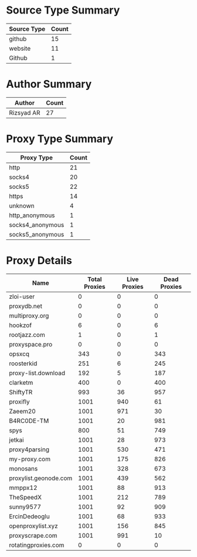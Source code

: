 # Source Type Summary

| Source Type | Count |
|-------------|-------|
| github | 15 |
| website | 11 |
| Github | 1 |


# Author Summary

| Author | Count |
|--------|-------|
| Rizsyad AR | 27 |


# Proxy Type Summary

| Proxy Type | Count |
|------------|-------|
| http | 21 |
| socks4 | 20 |
| socks5 | 22 |
| https | 14 |
| unknown | 4 |
| http_anonymous | 1 |
| socks4_anonymous | 1 |
| socks5_anonymous | 1 |


# Proxy Details

| Name | Total Proxies | Live Proxies | Dead Proxies |
|------|---------------|--------------|---------------|
| zloi-user | 0 | 0 | 0 |
| proxydb.net | 0 | 0 | 0 |
| multiproxy.org | 0 | 0 | 0 |
| hookzof | 6 | 0 | 6 |
| rootjazz.com | 1 | 0 | 1 |
| proxyspace.pro | 0 | 0 | 0 |
| opsxcq | 343 | 0 | 343 |
| roosterkid | 251 | 6 | 245 |
| proxy-list.download | 192 | 5 | 187 |
| clarketm | 400 | 0 | 400 |
| ShiftyTR | 993 | 36 | 957 |
| proxifly | 1001 | 940 | 61 |
| Zaeem20 | 1001 | 971 | 30 |
| B4RC0DE-TM | 1001 | 20 | 981 |
| spys | 800 | 51 | 749 |
| jetkai | 1001 | 28 | 973 |
| proxy4parsing | 1001 | 530 | 471 |
| my-proxy.com | 1001 | 175 | 826 |
| monosans | 1001 | 328 | 673 |
| proxylist.geonode.com | 1001 | 439 | 562 |
| mmppx12 | 1001 | 88 | 913 |
| TheSpeedX | 1001 | 212 | 789 |
| sunny9577 | 1001 | 92 | 909 |
| ErcinDedeoglu | 1001 | 68 | 933 |
| openproxylist.xyz | 1001 | 156 | 845 |
| proxyscrape.com | 1001 | 991 | 10 |
| rotatingproxies.com | 0 | 0 | 0 |
